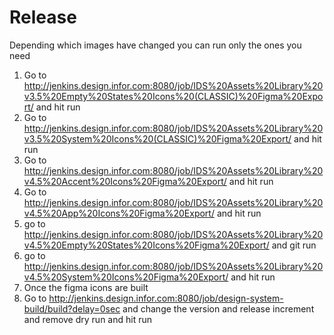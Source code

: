 # Release

Depending which images have changed you can run only the ones you need

1. Go to http://jenkins.design.infor.com:8080/job/IDS%20Assets%20Library%20v3.5%20Empty%20States%20Icons%20(CLASSIC)%20Figma%20Export/ and hit run
1. Go to http://jenkins.design.infor.com:8080/job/IDS%20Assets%20Library%20v3.5%20System%20Icons%20(CLASSIC)%20Figma%20Export/ and hit run
1. Go to http://jenkins.design.infor.com:8080/job/IDS%20Assets%20Library%20v4.5%20Accent%20Icons%20Figma%20Export/ and hit run
1. Go to http://jenkins.design.infor.com:8080/job/IDS%20Assets%20Library%20v4.5%20App%20Icons%20Figma%20Export/  and hit run
1. go to http://jenkins.design.infor.com:8080/job/IDS%20Assets%20Library%20v4.5%20Empty%20States%20Icons%20Figma%20Export/ and git run
1. go to http://jenkins.design.infor.com:8080/job/IDS%20Assets%20Library%20v4.5%20System%20Icons%20Figma%20Export/ and hit run
1. Once the figma icons are built
1. Go to http://jenkins.design.infor.com:8080/job/design-system-build/build?delay=0sec and change the version and release increment and remove dry run and hit run
